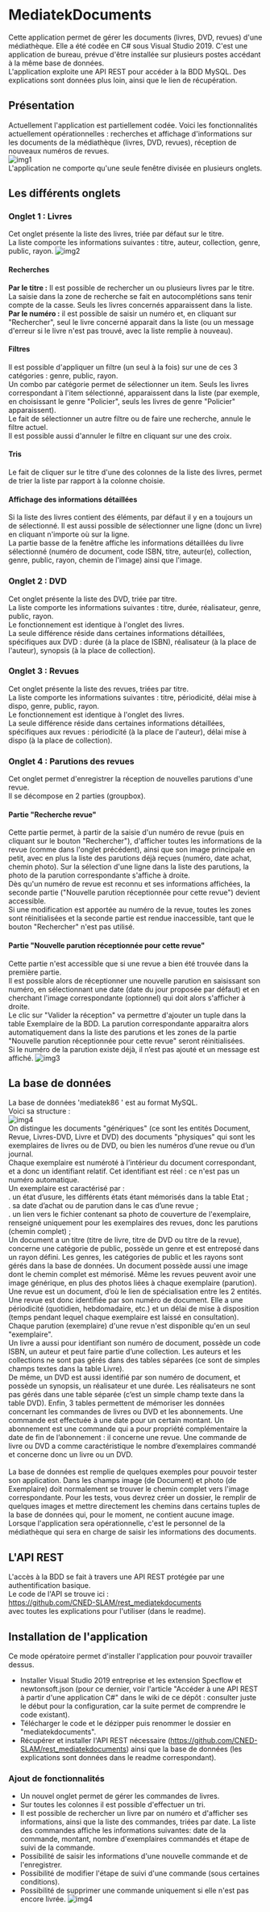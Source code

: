 # MediatekDocuments
Cette application permet de gérer les documents (livres, DVD, revues) d'une médiathèque. Elle a été codée en C# sous Visual Studio 2019. C'est une application de bureau, prévue d'être installée sur plusieurs postes accédant à la même base de données.<br>
L'application exploite une API REST pour accéder à la BDD MySQL. Des explications sont données plus loin, ainsi que le lien de récupération.
## Présentation
Actuellement l'application est partiellement codée. Voici les fonctionnalités actuellement opérationnelles : recherches et affichage d'informations sur les documents de la médiathèque (livres, DVD, revues), réception de nouveaux numéros de revues.<br>
![img1](https://github.com/CNED-SLAM/MediaTekDocuments/assets/100127886/9b5a4c1b-6914-4455-94bf-fec24adba3ec)
<br>L'application ne comporte qu'une seule fenêtre divisée en plusieurs onglets.
## Les différents onglets
### Onglet 1 : Livres
Cet onglet présente la liste des livres, triée par défaut sur le titre.<br>
La liste comporte les informations suivantes : titre, auteur, collection, genre, public, rayon.
![img2](https://github.com/CNED-SLAM/MediaTekDocuments/assets/100127886/e3f31979-cf24-416d-afb1-a588356e8966)
#### Recherches
<strong>Par le titre :</strong> Il est possible de rechercher un ou plusieurs livres par le titre. La saisie dans la zone de recherche se fait en autocomplétions sans tenir compte de la casse. Seuls les livres concernés apparaissent dans la liste.<br>
<strong>Par le numéro :</strong> il est possible de saisir un numéro et, en cliquant sur "Rechercher", seul le livre concerné apparait dans la liste (ou un message d'erreur si le livre n'est pas trouvé, avec la liste remplie à nouveau).
#### Filtres
Il est possible d'appliquer un filtre (un seul à la fois) sur une de ces 3 catégories : genre, public, rayon.<br>
Un combo par catégorie permet de sélectionner un item. Seuls les livres correspondant à l'item sélectionné, apparaissent dans la liste (par exemple, en choisissant le genre "Policier", seuls les livres de genre "Policier" apparaissent).<br>
Le fait de sélectionner un autre filtre ou de faire une recherche, annule le filtre actuel.<br>
Il est possible aussi d'annuler le filtre en cliquant sur une des croix.
#### Tris
Le fait de cliquer sur le titre d'une des colonnes de la liste des livres, permet de trier la liste par rapport à la colonne choisie.
#### Affichage des informations détaillées
Si la liste des livres contient des éléments, par défaut il y en a toujours un de sélectionné. Il est aussi possible de sélectionner une ligne (donc un livre) en cliquant n'importe où sur la ligne.<br>
La partie basse de la fenêtre affiche les informations détaillées du livre sélectionné (numéro de document, code ISBN, titre, auteur(e), collection, genre, public, rayon, chemin de l'image) ainsi que l'image.
### Onglet 2 : DVD
Cet onglet présente la liste des DVD, triée par titre.<br>
La liste comporte les informations suivantes : titre, durée, réalisateur, genre, public, rayon.<br>
Le fonctionnement est identique à l'onglet des livres.<br>
La seule différence réside dans certaines informations détaillées, spécifiques aux DVD : durée (à la place de ISBN), réalisateur (à la place de l'auteur), synopsis (à la place de collection).
### Onglet 3 : Revues
Cet onglet présente la liste des revues, triées par titre.<br>
La liste comporte les informations suivantes : titre, périodicité, délai mise à dispo, genre, public, rayon.<br>
Le fonctionnement est identique à l'onglet des livres.<br>
La seule différence réside dans certaines informations détaillées, spécifiques aux revues : périodicité (à la place de l'auteur), délai mise à dispo (à la place de collection).
### Onglet 4 : Parutions des revues
Cet onglet permet d'enregistrer la réception de nouvelles parutions d'une revue.<br>
Il se décompose en 2 parties (groupbox).
#### Partie "Recherche revue"
Cette partie permet, à partir de la saisie d'un numéro de revue (puis en cliquant sur le bouton "Rechercher"), d'afficher toutes les informations de la revue (comme dans l'onglet précédent), ainsi que son image principale en petit, avec en plus la liste des parutions déjà reçues (numéro, date achat, chemin photo). Sur la sélection d'une ligne dans la liste des parutions, la photo de la parution correspondante s'affiche à droite.<br>
Dès qu'un numéro de revue est reconnu et ses informations affichées, la seconde partie ("Nouvelle parution réceptionnée pour cette revue") devient accessible.<br>
Si une modification est apportée au numéro de la revue, toutes les zones sont réinitialisées et la seconde partie est rendue inaccessible, tant que le bouton "Rechercher" n'est pas utilisé.
#### Partie "Nouvelle parution réceptionnée pour cette revue"
Cette partie n'est accessible que si une revue a bien été trouvée dans la première partie.<br>
Il est possible alors de réceptionner une nouvelle parution en saisissant son numéro, en sélectionnant une date (date du jour proposée par défaut) et en cherchant l'image correspondante (optionnel) qui doit alors s'afficher à droite.<br>
Le clic sur "Valider la réception" va permettre d'ajouter un tuple dans la table Exemplaire de la BDD. La parution correspondante apparaitra alors automatiquement dans la liste des parutions et les zones de la partie "Nouvelle parution réceptionnée pour cette revue" seront réinitialisées.<br>
Si le numéro de la parution existe déjà, il n’est pas ajouté et un message est affiché.
![img3](https://github.com/CNED-SLAM/MediaTekDocuments/assets/100127886/225e10f2-406a-4b5e-bfa9-368d45456056)
## La base de données
La base de données 'mediatek86 ' est au format MySQL.<br>
Voici sa structure :<br>
![img4](https://github.com/CNED-SLAM/MediaTekDocuments/assets/100127886/4314f083-ec8b-4d27-9746-fecd1387d77b)
<br>On distingue les documents "génériques" (ce sont les entités Document, Revue, Livres-DVD, Livre et DVD) des documents "physiques" qui sont les exemplaires de livres ou de DVD, ou bien les numéros d’une revue ou d’un journal.<br>
Chaque exemplaire est numéroté à l’intérieur du document correspondant, et a donc un identifiant relatif. Cet identifiant est réel : ce n'est pas un numéro automatique. <br>
Un exemplaire est caractérisé par :<br>
. un état d’usure, les différents états étant mémorisés dans la table Etat ;<br>
. sa date d’achat ou de parution dans le cas d’une revue ;<br>
. un lien vers le fichier contenant sa photo de couverture de l'exemplaire, renseigné uniquement pour les exemplaires des revues, donc les parutions (chemin complet) ;
<br>
Un document a un titre (titre de livre, titre de DVD ou titre de la revue), concerne une catégorie de public, possède un genre et est entreposé dans un rayon défini. Les genres, les catégories de public et les rayons sont gérés dans la base de données. Un document possède aussi une image dont le chemin complet est mémorisé. Même les revues peuvent avoir une image générique, en plus des photos liées à chaque exemplaire (parution).<br>
Une revue est un document, d’où le lien de spécialisation entre les 2 entités. Une revue est donc identifiée par son numéro de document. Elle a une périodicité (quotidien, hebdomadaire, etc.) et un délai de mise à disposition (temps pendant lequel chaque exemplaire est laissé en consultation). Chaque parution (exemplaire) d'une revue n'est disponible qu'en un seul "exemplaire".<br>
Un livre a aussi pour identifiant son numéro de document, possède un code ISBN, un auteur et peut faire partie d’une collection. Les auteurs et les collections ne sont pas gérés dans des tables séparées (ce sont de simples champs textes dans la table Livre).<br>
De même, un DVD est aussi identifié par son numéro de document, et possède un synopsis, un réalisateur et une durée. Les réalisateurs ne sont pas gérés dans une table séparée (c’est un simple champ texte dans la table DVD).
Enfin, 3 tables permettent de mémoriser les données concernant les commandes de livres ou DVD et les abonnements. Une commande est effectuée à une date pour un certain montant. Un abonnement est une commande qui a pour propriété complémentaire la date de fin de l’abonnement : il concerne une revue.  Une commande de livre ou DVD a comme caractéristique le nombre d’exemplaires commandé et concerne donc un livre ou un DVD.<br>
<br>
La base de données est remplie de quelques exemples pour pouvoir tester son application. Dans les champs image (de Document) et photo (de Exemplaire) doit normalement se trouver le chemin complet vers l'image correspondante. Pour les tests, vous devrez créer un dossier, le remplir de quelques images et mettre directement les chemins dans certains tuples de la base de données qui, pour le moment, ne contient aucune image.<br>
Lorsque l'application sera opérationnelle, c'est le personnel de la médiathèque qui sera en charge de saisir les informations des documents.
## L'API REST
L'accès à la BDD se fait à travers une API REST protégée par une authentification basique.<br>
Le code de l'API se trouve ici :<br>
https://github.com/CNED-SLAM/rest_mediatekdocuments<br>
avec toutes les explications pour l'utiliser (dans le readme).
## Installation de l'application
Ce mode opératoire permet d'installer l'application pour pouvoir travailler dessus.<br>
- Installer Visual Studio 2019 entreprise et les extension Specflow et newtonsoft.json (pour ce dernier, voir l'article "Accéder à une API REST à partir d'une application C#" dans le wiki de ce dépôt : consulter juste le début pour la configuration, car la suite permet de comprendre le code existant).<br>
- Télécharger le code et le dézipper puis renommer le dossier en "mediatekdocuments".<br>
- Récupérer et installer l'API REST nécessaire (https://github.com/CNED-SLAM/rest_mediatekdocuments) ainsi que la base de données (les explications sont données dans le readme correspondant).
### Ajout de fonctionnalités
- Un nouvel onglet permet de gérer les commandes de livres.
- Sur toutes les colonnes il est possible d'effectuer un tri.
- Il est possible de rechercher un livre par on numéro et d'afficher ses informations, ainsi que la liste des commandes, triées par date. La liste des commandes affiche les informations suivantes: date de la commande, montant, nombre d'exemplaires commandés et étape de suivi de la commande.
- Possibilité de saisir les informations d'une nouvelle commande et de l'enregistrer.
- Possibilité de modifier l'étape de suivi d'une commande (sous certaines conditions).
- Possibilité de supprimer une commande uniquement si elle n'est pas encore livrée.
  ![img4](https://github.com/Naama390/MediaTekDocuments/blob/master/IMG/UML%20Projet%20mediatekDocuments.jpeg)




